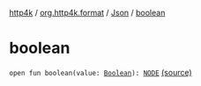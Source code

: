 [http4k](../../index.md) / [org.http4k.format](../index.md) / [Json](index.md) / [boolean](./boolean.md)

# boolean

`open fun boolean(value: `[`Boolean`](https://kotlinlang.org/api/latest/jvm/stdlib/kotlin/-boolean/index.html)`): `[`NODE`](index.md#NODE) [(source)](https://github.com/http4k/http4k/blob/master/http4k-core/src/main/kotlin/org/http4k/format/Json.kt#L57)